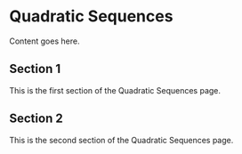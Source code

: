 # Quadratic Sequences

Content goes here.

## Section 1

This is the first section of the Quadratic Sequences page.

## Section 2

This is the second section of the Quadratic Sequences page.

